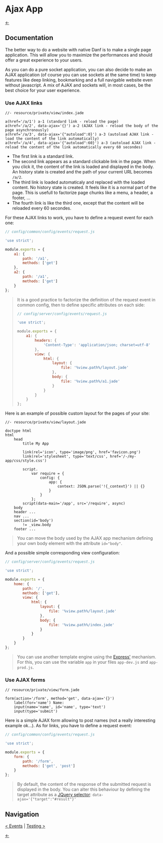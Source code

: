 Ajax App
========

[←](../index.md)

Documentation
-------------

The better way to do a website with native Danf is to make a single page application. This will allow you to maximize the performances and should offer a great experience to your users.

As you can do a pure socket application, you can also decide to make an AJAX application (of course you can use sockets at the same time) to keep features like deep linking, bookmarking and a full navigable website even without javascript. A mix of AJAX and sockets will, in most cases, be the best choice for your user experience.

### Use AJAX links

```jade
//- resource/private/view/index.jade

a(href='/a/1') a-1 (standard link - reload the page)
a(href='/a/2', data-ajax='{}') a-2 (AJAX link - reload the body of the page asynchronously)
a(href='/a/3', data-ajax='{"autoload":0}') a-3 (autoload AJAX link - load the content of the link automatically)
a(href='/a/4', data-ajax='{"autoload":60}') a-3 (autoload AJAX link - reload the content of the link automatically every 60 secondes)
```

* The first link is a standard link.
* The second link appears as a standard clickable link in the page. When you click it, the content of the link is loaded and displayed in the body. An history state is created and the path of your current URL becomes `/a/2`.
* The third link is loaded automaticaly and replaced with the loaded content. No history state is created. It feels like it is a normal part of the page. This is usefull to factorize page chunks like a menu, a header, a footer, ...
* The fourth link is like the third one, except that the content will be reloaded every 60 secondes.

For these AJAX links to work, you have to define a request event for each one:

```javascript
// config/common/config/events/request.js

'use strict';

module.exports = {
    a1: {
        path: '/a1',
        methods: ['get']
    },
    a2: {
        path: '/a1',
        methods: ['get']
    }
};
```

> It is a good practice to factorize the definition of the request event in common config, then to define specific attributes on each side:
> ```javascript
> // config/server/config/events/request.js
>
> 'use strict';
>
> module.exports = {
>     a1: {
>         headers: {
>             'Content-Type': 'application/json; charset=utf-8'
>         },
>         view: {
>             html: {
>                 layout: {
>                     file: '%view.path%/layout.jade'
>                 },
>                 body: {
>                     file: '%view.path%/a1.jade'
>                 }
>             }
>         }
>     }
> };
> ```

Here is an example of possible custom layout for the pages of your site:

```jade
//- resource/private/view/layout.jade

doctype html
html
    head
        title My App

        link(rel='icon', type='image/png', href='favicon.png')
        link(rel='stylesheet', type='text/css', href='/-/my-app/css/style.css')

        script.
            var require = {
                config: {
                    app: {
                        context: JSON.parse('!{_context}') || {}
                    }
                }
            };
        script(data-main='/app', src='/require', async)
    body
    header ...
    nav ...
    section(id='body')
        != _view.body
    footer ...
```

> You can move the body used by the AJAX app mechanism defining your own body element with the attribute `id="body"`.

And a possible simple corresponding view configuration:

```javascript
// config/server/config/events/request.js

'use strict';

module.exports = {
    home: {
        path: '/',
        methods: ['get'],
        view: {
            html: {
                layout: {
                    file: '%view.path%/layout.jade'
                },
                body: {
                    file: '%view.path%/index.jade'
                }
            }
        }
    }
};
```

> You can use another template engine using the [Express'](http://expressjs.com/api.html) mechanism. For this, you can use the variable `app` in your files `app-dev.js` and `app-prod.js`.

### Use AJAX forms

```jade
// resource/private/view/form.jade

form(action='/form', method='get', data-ajax='{}')
    label(for='name') Name:
    input(name='name', id='name', type='text')
    input(type='submit')
```

Here is a simple AJAX form allowing to post names (not a really interesting example ok...). As for links, you have to define a request event:

```javascript
// config/common/config/events/request.js

'use strict';

module.exports = {
    form: {
        path: '/form',
        methods: ['get', 'post']
    }
};
```

> By default, the content of the response of the submitted request is displayed in the body. You can alter this behaviour by defining the target attribute as a [JQuery selector](https://api.jquery.com/category/selectors/):
> ```data-ajax='{"target":"#result"}'```

Navigation
----------

[< Events](events.md) | [Testing >](testing.md)

[←](../index.md)
